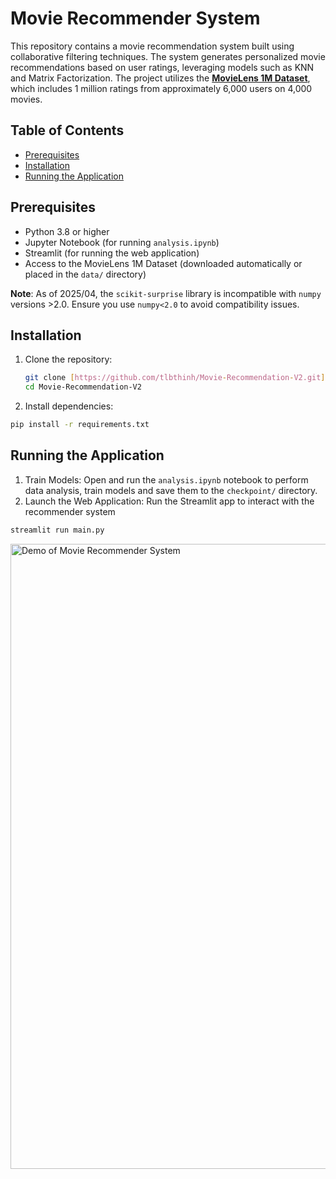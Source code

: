 # Movie Recommender System
This repository contains a movie recommendation system built using collaborative filtering techniques.
The system generates personalized movie recommendations based on user ratings, leveraging models such as KNN and Matrix Factorization.
The project utilizes the **[MovieLens 1M Dataset](https://grouplens.org/datasets/movielens/1m/)**, which includes 1 million ratings from approximately 6,000 users on 4,000 movies.

## Table of Contents
- [Prerequisites](#prerequisites)
- [Installation](#installation)
- [Running the Application](#running-the-application)

## Prerequisites
- Python 3.8 or higher
- Jupyter Notebook (for running `analysis.ipynb`)
- Streamlit (for running the web application)
- Access to the MovieLens 1M Dataset (downloaded automatically or placed in the `data/` directory)

**Note**: As of 2025/04, the `scikit-surprise` library is incompatible with `numpy` versions >2.0. Ensure you use `numpy<2.0` to avoid compatibility issues.

## Installation
1. Clone the repository:
   ```bash
   git clone [https://github.com/tlbthinh/Movie-Recommendation-V2.git](https://github.com/tlbthinh/Movie-Recommendation-V2.git)
   cd Movie-Recommendation-V2

2. Install dependencies:
```bash
pip install -r requirements.txt
```

## Running the Application
1. Train Models: Open and run the `analysis.ipynb` notebook to perform data analysis, train models and save them to the `checkpoint/` directory.
2. Launch the Web Application: Run the Streamlit app to interact with the recommender system
```bash
streamlit run main.py
```
<img src="https://github.com/tlbthinh/Movie-Recommendation-V2/blob/main/asset/demo_ui.gif" alt="Demo of Movie Recommender System" width="1000"/>
